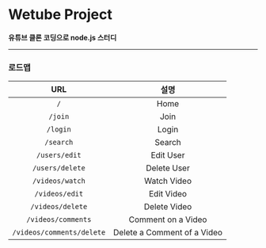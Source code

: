 # Wetube Project
**유튜브 클론 코딩으로 node.js 스터디**
***

### 로드맵
URL|설명
:---:|:---:
`/` | Home
`/join` | Join
`/login` | Login
`/search` | Search
`/users/edit` | Edit User
`/users/delete` | Delete User
`/videos/watch` | Watch Video
`/videos/edit` | Edit Video
`/videos/delete` | Delete Video
`/videos/comments` | Comment on a Video
`/videos/comments/delete` | Delete a Comment of a Video
